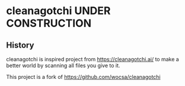 # cleanagotchi UNDER CONSTRUCTION

## History

cleanagotchi is inspired project from https://cleanagotchi.ai/ to make a better world by scanning all files you give to it.


This project is a fork of https://github.com/wocsa/cleanagotchi
